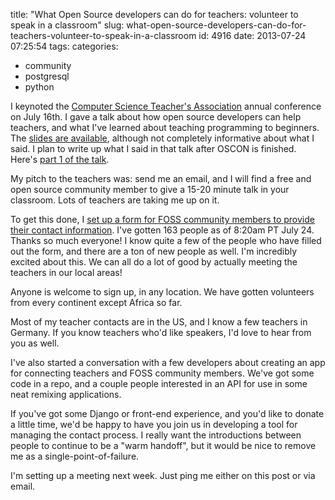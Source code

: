 title: "What Open Source developers can do for teachers: volunteer to speak in a classroom"
slug: what-open-source-developers-can-do-for-teachers-volunteer-to-speak-in-a-classroom
id: 4916
date: 2013-07-24 07:25:54
tags: 
categories: 
- community
- postgresql
- python

I keynoted the [Computer Science Teacher's Association](http://csta.acm.org) annual conference on July 16th. I gave a talk about how open source developers can help teachers, and what I've learned about teaching programming to beginners. The [slides are available](https://speakerdeck.com/selenamarie/what-open-source-community-can-do-for-teachers), although not completely informative about what I said. I plan to write up what I said in that talk after OSCON is finished. Here's [part 1 of the talk](http://www.chesnok.com/daily/2013/07/25/what-i-mean-when-i-talk-about-collaboration-with-teachers-part-i/).

My pitch to the teachers was: send me an email, and I will find a free and open source community member to give a 15-20 minute talk in your classroom. Lots of teachers are taking me up on it.

To get this done, I [set up a form for FOSS community members to provide their contact information](https://docs.google.com/forms/d/1fT9E2dp3l_E_QOzQKhjQ4YryJYPVsJ-tM34D-RfHSoQ/viewform). I've gotten 163 people as of 8:20am PT July 24\. Thanks so much everyone! I know quite a few of the people who have filled out the form, and there are a ton of new people as well. I'm incredibly excited about this. We can all do a lot of good by actually meeting the teachers in our local areas!

Anyone is welcome to sign up, in any location. We have gotten volunteers from every continent except Africa so far.

Most of my teacher contacts are in the US, and I know a few teachers in Germany. If you know teachers who'd like speakers, I'd love to hear from you as well.

I've also started a conversation with a few developers about creating an app for connecting teachers and FOSS community members. We've got some code in a repo, and a couple people interested in an API for use in some neat remixing applications.

If you've got some Django or front-end experience, and you'd like to donate a little time, we'd be happy to have you join us in developing a tool for managing the contact process. I really want the introductions between people to continue to be a "warm handoff", but it would be nice to remove me as a single-point-of-failure.

I'm setting up a meeting next week. Just ping me either on this post or via email.
